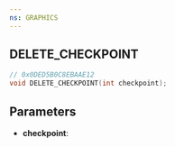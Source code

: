 ```yaml
---
ns: GRAPHICS
---
```

## DELETE_CHECKPOINT

```c
// 0x0DED5B0C8EBAAE12
void DELETE_CHECKPOINT(int checkpoint);
```

## Parameters
* **checkpoint**:

